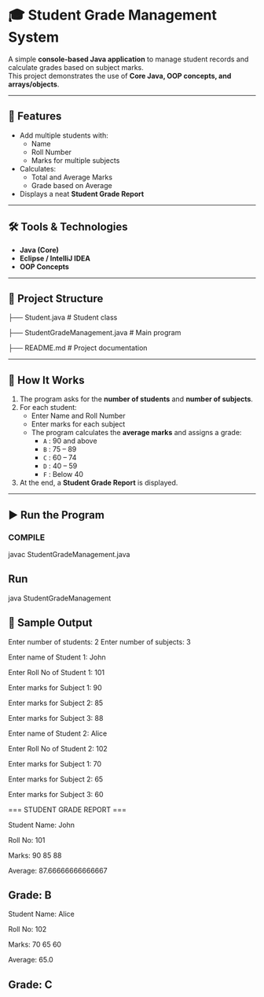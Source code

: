 # 🎓 Student Grade Management System

A simple **console-based Java application** to manage student records and calculate grades based on subject marks.  
This project demonstrates the use of **Core Java, OOP concepts, and arrays/objects**.

---

## 🚀 Features
- Add multiple students with:
  - Name
  - Roll Number
  - Marks for multiple subjects
- Calculates:
  - Total and Average Marks
  - Grade based on Average
- Displays a neat **Student Grade Report**

---

## 🛠️ Tools & Technologies
- **Java (Core)**
- **Eclipse / IntelliJ IDEA**
- **OOP Concepts**

---

## 📂 Project Structure
├── Student.java # Student class

├── StudentGradeManagement.java # Main program

├── README.md # Project documentation

---

## 📖 How It Works
1. The program asks for the **number of students** and **number of subjects**.  
2. For each student:
   - Enter Name and Roll Number
   - Enter marks for each subject
   - The program calculates the **average marks** and assigns a grade:
     - `A` : 90 and above  
     - `B` : 75 – 89  
     - `C` : 60 – 74  
     - `D` : 40 – 59  
     - `F` : Below 40  
3. At the end, a **Student Grade Report** is displayed.

---

## ▶️ Run the Program
### COMPILE

javac StudentGradeManagement.java

## Run

java StudentGradeManagement


## 📝 Sample Output

Enter number of students: 2
Enter number of subjects: 3

Enter name of Student 1: John

Enter Roll No of Student 1: 101

Enter marks for Subject 1: 90

Enter marks for Subject 2: 85

Enter marks for Subject 3: 88

Enter name of Student 2: Alice

Enter Roll No of Student 2: 102

Enter marks for Subject 1: 70

Enter marks for Subject 2: 65

Enter marks for Subject 3: 60

=== STUDENT GRADE REPORT ===

Student Name: John

Roll No: 101

Marks: 90 85 88 

Average: 87.66666666666667

Grade: B
-----------------------------

Student Name: Alice

Roll No: 102

Marks: 70 65 60 

Average: 65.0

Grade: C
-----------------------------




